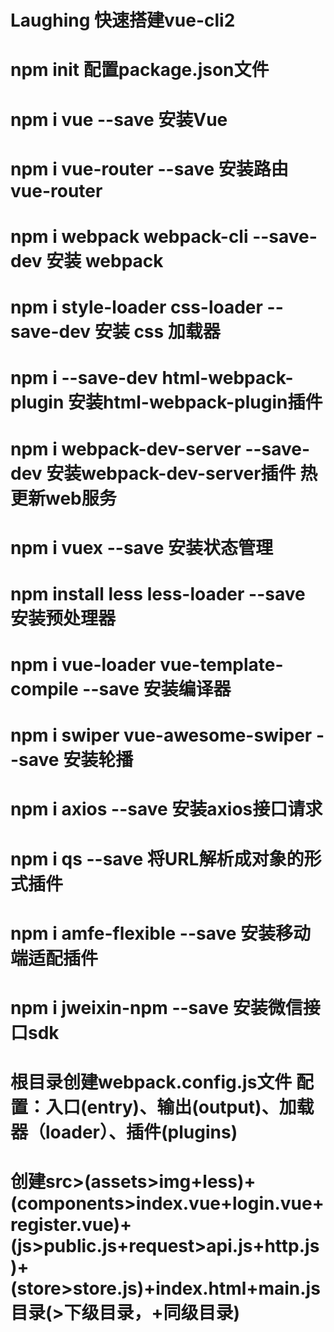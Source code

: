 # Laughing 快速搭建vue-cli2
# npm init 配置package.json文件
# npm i vue --save 安装Vue
# npm i vue-router --save 安装路由 vue-router
# npm i webpack webpack-cli --save-dev 安装 webpack
# npm i style-loader css-loader --save-dev 安装 css 加载器
# npm i --save-dev html-webpack-plugin 安装html-webpack-plugin插件
# npm i webpack-dev-server --save-dev 安装webpack-dev-server插件 热更新web服务
# npm i vuex --save 安装状态管理
# npm install less less-loader --save 安装预处理器
# npm i vue-loader vue-template-compile --save 安装编译器
# npm i swiper vue-awesome-swiper --save 安装轮播
# npm i axios --save 安装axios接口请求
# npm i qs --save 将URL解析成对象的形式插件
# npm i amfe-flexible --save 安装移动端适配插件
# npm i jweixin-npm --save 安装微信接口sdk
# 根目录创建webpack.config.js文件 配置：入口(entry)、输出(output)、加载器（loader）、插件(plugins)
# 创建src>(assets>img+less)+(components>index.vue+login.vue+register.vue)+(js>public.js+request>api.js+http.js)+(store>store.js)+index.html+main.js目录(>下级目录，+同级目录)